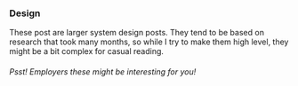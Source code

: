 ### Design

These post are larger system design posts. They tend to be based on research that took many months, so while I try to make them high level, they might be a bit complex for casual reading. 

###### Psst! Employers these might be interesting for you!